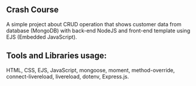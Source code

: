 ## Crash Course
A simple project about CRUD operation that shows customer data from database (MongoDB) with back-end NodeJS and front-end template using EJS (Embedded JavaScript).
## Tools and Libraries usage: 
HTML, CSS, EJS, JavaScript, mongoose, moment, method-override, connect-livereload, livereload, dotenv, Express.js.
